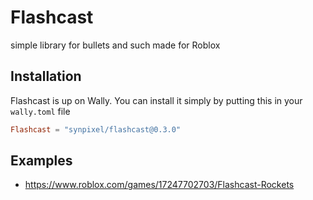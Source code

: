 # Flashcast

simple library for bullets and such made for Roblox

## Installation

Flashcast is up on Wally. You can install it simply by putting this in your `wally.toml` file

```toml
Flashcast = "synpixel/flashcast@0.3.0"
```

## Examples

- https://www.roblox.com/games/17247702703/Flashcast-Rockets
